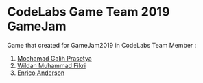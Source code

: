 ﻿# CodeLabs Game Team 2019 GameJam
 Game that created for GameJam2019 in CodeLabs
 Team Member :
 1. [Mochamad Galih Prasetya](https://github.com/MGalihPrasetya)
 2. [Wildan Muhammad Fikri](https://github.com/wildhevire)
 3. [Enrico Anderson](https://github.com/EnricoAnderson) 
